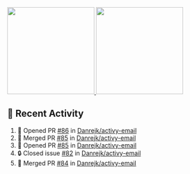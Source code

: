 <a href="https://github.com/anuraghazra/github-readme-stats">
  <img height=200 src="https://readme-stats-danrejk.vercel.app/api?username=Danrejk&theme=github_dark&border_color=3d444d&count_private=true" />
</a>
<a href="https://github.com/anuraghazra/github-readme-stats">
  <img height=200 src="https://readme-stats-danrejk.vercel.app/api/top-langs/?username=Danrejk&layout=donut&theme=github_dark&border_color=3d444d&count_private=true" />
</a>

## 🚀 Recent Activity  
<!--START_SECTION:activity-->
1. 💪 Opened PR [#86](https://github.com/Danrejk/activy-email/pull/86) in [Danrejk/activy-email](https://github.com/Danrejk/activy-email)
2. 🎉 Merged PR [#85](https://github.com/Danrejk/activy-email/pull/85) in [Danrejk/activy-email](https://github.com/Danrejk/activy-email)
3. 💪 Opened PR [#85](https://github.com/Danrejk/activy-email/pull/85) in [Danrejk/activy-email](https://github.com/Danrejk/activy-email)
4. 🔒 Closed issue [#82](https://github.com/Danrejk/activy-email/issues/82) in [Danrejk/activy-email](https://github.com/Danrejk/activy-email)
5. 🎉 Merged PR [#84](https://github.com/Danrejk/activy-email/pull/84) in [Danrejk/activy-email](https://github.com/Danrejk/activy-email)
<!--END_SECTION:activity-->
